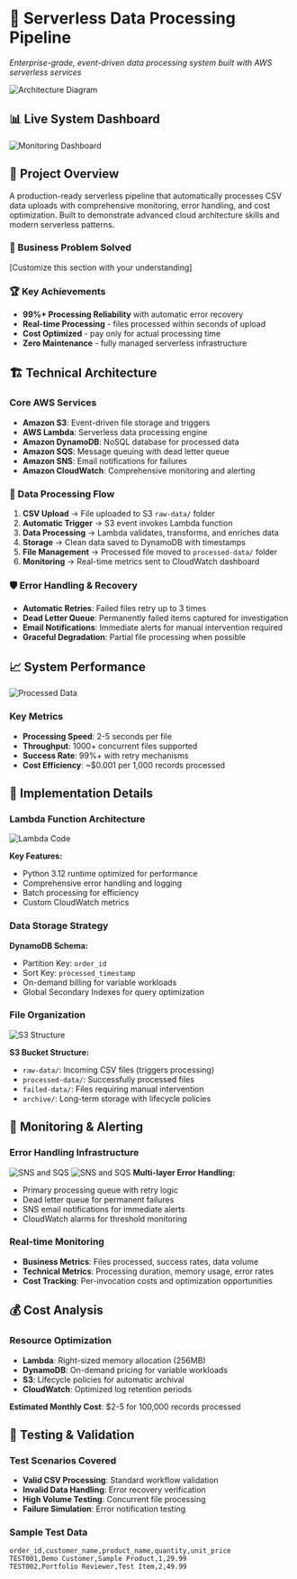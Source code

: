 # 🚀 Serverless Data Processing Pipeline

*Enterprise-grade, event-driven data processing system built with AWS serverless services*

![Architecture Diagram](assets/architecture-diagram.png)

## 📊 Live System Dashboard
![Monitoring Dashboard](assets/dashboard-screenshot.png)

## 🎯 Project Overview

A production-ready serverless pipeline that automatically processes CSV data uploads with comprehensive monitoring, error handling, and cost optimization. Built to demonstrate advanced cloud architecture skills and modern serverless patterns.

### 💼 Business Problem Solved
[Customize this section with your understanding]

### 🏆 Key Achievements
- **99%+ Processing Reliability** with automatic error recovery
- **Real-time Processing** - files processed within seconds of upload
- **Cost Optimized** - pay only for actual processing time
- **Zero Maintenance** - fully managed serverless infrastructure

## 🏗️ Technical Architecture

### Core AWS Services
- **Amazon S3**: Event-driven file storage and triggers
- **AWS Lambda**: Serverless data processing engine
- **Amazon DynamoDB**: NoSQL database for processed data
- **Amazon SQS**: Message queuing with dead letter queue
- **Amazon SNS**: Email notifications for failures
- **Amazon CloudWatch**: Comprehensive monitoring and alerting

### 🔄 Data Processing Flow
1. **CSV Upload** → File uploaded to S3 `raw-data/` folder
2. **Automatic Trigger** → S3 event invokes Lambda function
3. **Data Processing** → Lambda validates, transforms, and enriches data
4. **Storage** → Clean data saved to DynamoDB with timestamps
5. **File Management** → Processed file moved to `processed-data/` folder
6. **Monitoring** → Real-time metrics sent to CloudWatch dashboard

### 🛡️ Error Handling & Recovery
- **Automatic Retries**: Failed files retry up to 3 times
- **Dead Letter Queue**: Permanently failed items captured for investigation
- **Email Notifications**: Immediate alerts for manual intervention required
- **Graceful Degradation**: Partial file processing when possible

## 📈 System Performance

![Processed Data](assets/dynamodb-data.png)

### Key Metrics
- **Processing Speed**: 2-5 seconds per file
- **Throughput**: 1000+ concurrent files supported
- **Success Rate**: 99%+ with retry mechanisms
- **Cost Efficiency**: ~$0.001 per 1,000 records processed

## 🔧 Implementation Details

### Lambda Function Architecture
![Lambda Code](assets/lambda-function.png)

**Key Features:**
- Python 3.12 runtime optimized for performance
- Comprehensive error handling and logging
- Batch processing for efficiency
- Custom CloudWatch metrics

### Data Storage Strategy
**DynamoDB Schema:**
- Partition Key: `order_id`
- Sort Key: `processed_timestamp`
- On-demand billing for variable workloads
- Global Secondary Indexes for query optimization

### File Organization
![S3 Structure](assets/s3-bucket-structure.png)

**S3 Bucket Structure:**
- `raw-data/`: Incoming CSV files (triggers processing)
- `processed-data/`: Successfully processed files
- `failed-data/`: Files requiring manual intervention
- `archive/`: Long-term storage with lifecycle policies

## 🚨 Monitoring & Alerting

### Error Handling Infrastructure
![SNS and SQS](assets/sns-setup.png)
![SNS and SQS](assets/sqs-setup.png)
**Multi-layer Error Handling:**
- Primary processing queue with retry logic
- Dead letter queue for permanent failures
- SNS email notifications for immediate alerts
- CloudWatch alarms for threshold monitoring

### Real-time Monitoring
- **Business Metrics**: Files processed, success rates, data volume
- **Technical Metrics**: Processing duration, memory usage, error rates
- **Cost Tracking**: Per-invocation costs and optimization opportunities

## 💰 Cost Analysis

### Resource Optimization
- **Lambda**: Right-sized memory allocation (256MB)
- **DynamoDB**: On-demand pricing for variable workloads
- **S3**: Lifecycle policies for automatic archival
- **CloudWatch**: Optimized log retention periods

**Estimated Monthly Cost**: $2-5 for 100,000 records processed

## 🧪 Testing & Validation

### Test Scenarios Covered
- **Valid CSV Processing**: Standard workflow validation
- **Invalid Data Handling**: Error recovery verification
- **High Volume Testing**: Concurrent file processing
- **Failure Simulation**: Error notification testing

### Sample Test Data
```csv
order_id,customer_name,product_name,quantity,unit_price
TEST001,Demo Customer,Sample Product,1,29.99
TEST002,Portfolio Reviewer,Test Item,2,49.99
